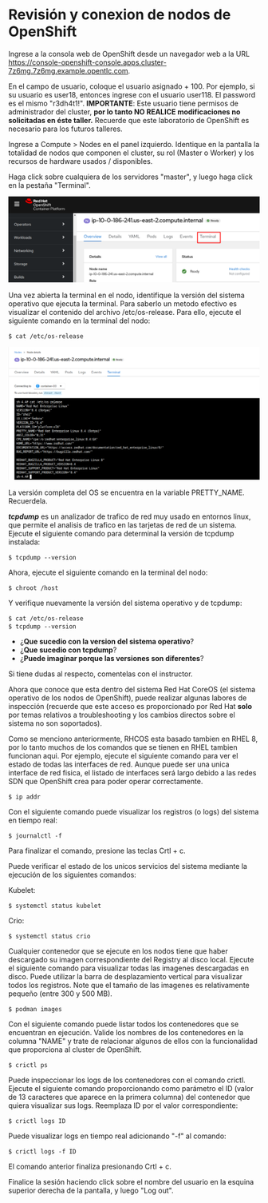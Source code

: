 # Revisión y conexion de nodos de OpenShift

Ingrese a la consola web de OpenShift desde un navegador web a la URL https://console-openshift-console.apps.cluster-7z6mg.7z6mg.example.opentlc.com. 

En el campo de usuario, coloque el usuario asignado + 100. Por ejemplo, si su usuario es user18, entonces ingrese con el usuario user118. El password es el mismo "r3dh4t1!". **IMPORTANTE**: Este usuario tiene permisos de administrador del cluster, **por lo tanto NO REALICE modificaciones no solicitadas en éste taller.** Recuerde que este laboratorio de OpenShift es necesario para los futuros talleres.

Ingrese a Compute > Nodes en el panel izquierdo. Identique en la pantalla la totalidad de nodos que componen el cluster, su rol (Master o Worker) y los recursos de hardware usados / disponibles.

Haga click sobre cualquiera de los servidores "master", y luego haga click en la pestaña "Terminal".

![alt text](images/connect_node.png?raw=true)

Una vez abierta la terminal en el nodo, identifique la versión del sistema operativo que ejecuta la terminal. Para saberlo un metodo efectivo es visualizar el contenido del archivo /etc/os-release. Para ello, ejecute el siguiente comando en la terminal del nodo:

```
$ cat /etc/os-release
```

![alt text](images/os_release.png?raw=true)

La versión completa del OS se encuentra en la variable PRETTY_NAME. Recuerdela.

***tcpdump*** es un analizador de trafico de red muy usado en entornos linux, que permite el analisis de trafico en las tarjetas de red de un sistema. Ejecute el siguiente comando para determinal la versión de tcpdump instalada: 

```
$ tcpdump --version
```

Ahora, ejecute el siguiente comando en la terminal del nodo:

```
$ chroot /host
```

Y verifique nuevamente la versión del sistema operativo y de tcpdump:

```
$ cat /etc/os-release
$ tcpdump --version
```

* ¿**Que sucedio con la version del sistema operativo**?
* ¿**Que sucedio con tcpdump**?
* ¿**Puede imaginar porque las versiones son diferentes**?

Si tiene dudas al respecto, comentelas con el instructor.

Ahora que conoce que esta dentro del sistema Red Hat CoreOS (el sistema operativo de los nodos de OpenShift), puede realizar algunas labores de inspección (recuerde que este acceso es proporcionado por Red Hat **solo** por temas relativos a troubleshooting y los cambios directos sobre el sistema no son soportados).

Como se menciono anteriormente, RHCOS esta basado tambien en RHEL 8, por lo tanto muchos de los comandos que se tienen en RHEL tambien funcionan aqui. Por ejemplo, ejecute el siguiente comando para ver el estado de todas las interfaces de red. Aunque puede ser una unica interface de red fisica, el listado de interfaces será largo debido a las redes SDN que OpenShift crea para poder operar correctamente.

```
$ ip addr
```

Con el siguiente comando puede visualizar los registros (o logs) del sistema en tiempo real:

```
$ journalctl -f
```

Para finalizar el comando, presione las teclas Crtl + c.

Puede verificar el estado de los unicos servicios del sistema mediante la ejecución de los siguientes comandos:

Kubelet:
```
$ systemctl status kubelet
```

Crio:
```
$ systemctl status crio
```

Cualquier contenedor que se ejecute en los nodos tiene que haber descargado su imagen correspondiente del Registry al disco local. Ejecute el siguiente comando para visualizar todas las imagenes descargadas en disco. Puede utilizar la barra de desplazamiento vertical para visualizar todos los registros. Note que el tamaño de las imagenes es relativamente pequeño (entre 300 y 500 MB).

```
$ podman images 
```

Con el siguiente comando puede listar todos los contenedores que se encuentran en ejecución. Valide los nombres de los contenedores en la columna "NAME" y trate de relacionar algunos de ellos con la funcionalidad que proporciona al cluster de OpenShift.

```
$ crictl ps 
```

Puede inspeccionar los logs de los contenedores con el comando crictl. Ejecute el siguiente comando proporcionando como parámetro el ID (valor de 13 caracteres que aparece en la primera columna) del contenedor que quiera visualizar sus logs. Reemplaza ID por el valor correspondiente:

```
$ crictl logs ID
```

Puede visualizar logs en tiempo real adicionando "-f" al comando:

```
$ crictl logs -f ID
```

El comando anterior finaliza presionando Crtl + c.

Finalice la sesión haciendo click sobre el nombre del usuario en la esquina superior derecha de la pantalla, y luego "Log out".
